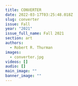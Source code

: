 ```yaml
---
title: CONVERTER
date: 2022-03-17T03:25:48.018Z
slug: converter
issue: Fall
year: "2021"
issue_full_name: Fall 2021
section: art
authors:
  - Robert R. Thurman
images:
  - converter.jpg
videos: []
audio: []
main_image: ""
banner_image: ""
---
```

 